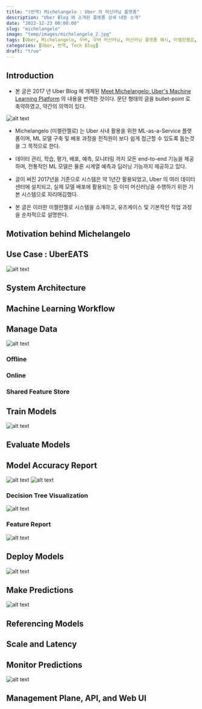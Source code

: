 ```yaml
---
title: "(번역) Michelangelo : Uber 의 머신러닝 플랫폼"
description: "Uber Blog 에 소개된 플랫폼 상세 내용 소개"
date: "2022-12-23 00:00:00"
slug: "michelangelo"
image: "temp/images/michelangelo_2.jpg"
tags: [Uber, Michelangelo, 우버, 우버 머신러닝, 머신러닝 플랫폼 예시, 미켈란젤로, 우버 테크 블로그]
categories: [Uber, 번역, Tech Blog]
draft: "true"
---
```


## Introduction

- 본 글은 2017 년 Uber Blog 에 개제된 [Meet Michelangelo: Uber's Machine Learning Platform](https://www.uber.com/en-KR/blog/michelangelo-machine-learning-platform/) 의 내용을 번역한 것이다. 문단 형태의 글을 bullet-point 로 축약하였고, 약간의 의역이 있다.

![alt text](temp/images/michelangelo_3.webp)

- Michelangelo (미켈란젤로) 는 Uber 사내 활용을 위한 ML-as-a-Service 플랫폼이며, ML 모델 구축 및 배포 과정을 전직원이 보다 쉽게 접근할 수 있도록 돕는것을 그 목적으로 한다. 

- 데이터 관리, 학습, 평가, 배포, 예측, 모니터링 까지 모든 end-to-end 기능을 제공하며, 전통적인 ML 모델은 물론 시계열 예측과 딥러닝 기능까지 제공하고 있다.

- 글이 써진 2017년을 기준으로 시스템은 약 1년간 활용되었고, Uber 의 여러 데이터 센터에 설치되고, 실제 모델 배포에 활용되는 등 이미 머신러닝을 수행하기 위한 기본 시스템으로 자리매김했다.

- 본 글은 이러한 미켈란젤로 시스템을 소개하고, 유즈케이스 및 기본적인 작업 과정을 순차적으로 설명한다.

## Motivation behind Michelangelo

## Use Case : UberEATS

![alt text](temp/images/michelangelo_4.png)

## System Architecture

## Machine Learning Workflow

## Manage Data

![alt text](temp/images/michelangelo_5.png)

### Offline

### Online

### Shared Feature Store

## Train Models

![alt text](temp/images/michelangelo_6.png)

## Evaluate Models

## Model Accuracy Report

![alt text](temp/images/michelangelo_7.png)
![alt text](temp/images/michelangelo_8.png)

### Decision Tree Visualization

![alt text](temp/images/michelangelo_9.png)

### Feature Report

![alt text](temp/images/michelangelo_10.png)

## Deploy Models

![alt text](temp/images/michelangelo_11.png)

## Make Predictions

![alt text](temp/images/michelangelo_12.png)

## Referencing Models

## Scale and Latency

## Monitor Predictions

![alt text](temp/images/michelangelo_13.png)

## Management Plane, API, and Web UI